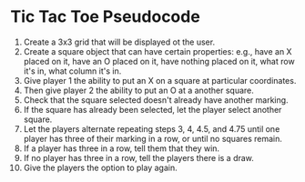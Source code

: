 # Tic Tac Toe Pseudocode

1. Create a 3x3 grid that will be displayed ot the user.
2. Create a square object that can have certain properties: e.g., have an X placed on it, have an O placed on it, have nothing placed on it, what row it's in, what column it's in.
3. Give player 1 the ability to put an X on a square at particular coordinates.
4. Then give player 2 the ability to put an O at a another square. 
5. Check that the square selected doesn't already have another marking.
6. If the square has already been selected, let the player select another square.
7. Let the players alternate repeating steps 3, 4, 4.5, and 4.75 until one player has three of their marking in a row, or until no squares remain.
8. If a player has three in a row, tell them that they win.
9. If no player has three in a row, tell the players there is a draw.
10. Give the players the option to play again.